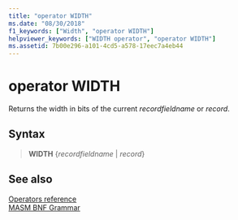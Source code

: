 ```yaml
---
title: "operator WIDTH"
ms.date: "08/30/2018"
f1_keywords: ["Width", "operator WIDTH"]
helpviewer_keywords: ["WIDTH operator", "operator WIDTH"]
ms.assetid: 7b00e296-a101-4cd5-a578-17eec7a4eb44
---
```

# operator WIDTH

Returns the width in bits of the current *recordfieldname* or *record*.

## Syntax

> **WIDTH** {*recordfieldname* | *record*}

## See also

[Operators reference](operators-reference.md)<br/>
[MASM BNF Grammar](masm-bnf-grammar.md)
